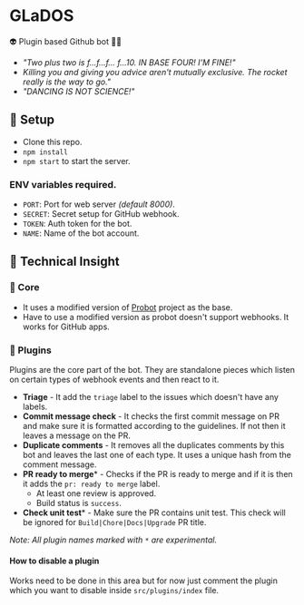 GLaDOS
========

:alien: Plugin based Github bot :guardsman:

* _"Two plus two is f…f…f… f…10. IN BASE FOUR! I'M FINE!"_
* _Killing you and giving you advice aren't mutually exclusive. The rocket really is the way to go."_
* _"DANCING IS NOT SCIENCE!"_

## :wrench: Setup

* Clone this repo.
* `npm install`
* `npm start` to start the server.

### ENV variables required.

* `PORT`: Port for web server _(default 8000)_.
* `SECRET`: Secret setup for GitHub webhook.
* `TOKEN`: Auth token for the bot.
* `NAME`: Name of the bot account.

## :sunrise_over_mountains: Technical Insight

### :game_die: Core

* It uses a modified version of [Probot](https://github.com/probot/probot) project as the base.
* Have to use a modified version as probot doesn't support webhooks. It works for GitHub apps.

### :electric_plug: Plugins

Plugins are the core part of the bot. They are standalone pieces which listen on certain types of webhook events and then react to it.

* **Triage** - It add the `triage` label to the issues which doesn't have any labels.
* **Commit message check** - It checks the first commit message on PR and make sure it is formatted according to the guidelines. If not then it leaves a message on the PR.
* **Duplicate comments** - It removes all the duplicates comments by this bot and leaves the last one of each type. It uses a unique hash from the comment message.
* **PR ready to merge*** - Checks if the PR is ready to merge and if it is then it adds the `pr: ready to merge` label.
    * At least one review is approved.
    * Build status is `success`.
* **Check unit test*** - Make sure the PR contains unit test. This check will be ignored for `Build|Chore|Docs|Upgrade` PR title.

_Note: All plugin names marked with `*` are experimental._

#### How to disable a plugin

Works need to be done in this area but for now just comment the plugin which you want to disable inside `src/plugins/index` file.

